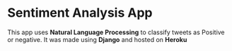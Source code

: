 # Sentiment Analysis App

This app uses **Natural Language Processing** to classify tweets as Positive or negative. It was made using **Django** and hosted on **Heroku** 
